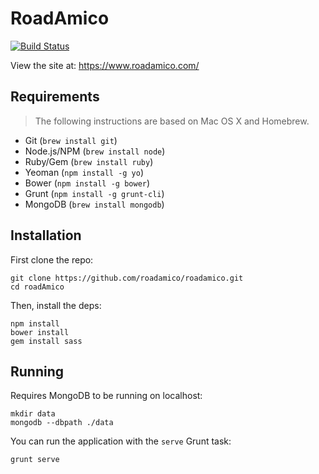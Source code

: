 # RoadAmico

[![Build Status](https://travis-ci.org/roadamico/roadamico.svg?branch=master)](https://travis-ci.org/roadamico/roadamico)

View the site at: https://www.roadamico.com/

## Requirements

> The following instructions are based on Mac OS X and Homebrew.

* Git (`brew install git`)
* Node.js/NPM (`brew install node`)
* Ruby/Gem (`brew install ruby`)
* Yeoman (`npm install -g yo`)
* Bower (`npm install -g bower`)
* Grunt (`npm install -g grunt-cli`)
* MongoDB (`brew install mongodb`)

## Installation

First clone the repo:

```
git clone https://github.com/roadamico/roadamico.git
cd roadAmico
```

Then, install the deps:

```
npm install
bower install
gem install sass
```

## Running

Requires MongoDB to be running on localhost:

```
mkdir data
mongodb --dbpath ./data
```

You can run the application with the `serve` Grunt task:

```
grunt serve
```
